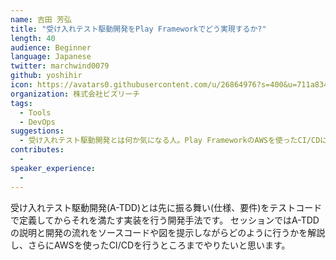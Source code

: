 ```yaml
---
name: 吉田 芳弘
title: "受け入れテスト駆動開発をPlay Frameworkでどう実現するか?"
length: 40
audience: Beginner
language: Japanese
twitter: marchwind0079
github: yoshihir
icon: https://avatars0.githubusercontent.com/u/26864976?s=400&u=711a83499a4a803fa232c89b93d38186cfe8f170&v=4
organization: 株式会社ビズリーチ
tags:
  - Tools
  - DevOps
suggestions:
  - 受け入れテスト駆動開発とは何か気になる人。Play FrameworkのAWSを使ったCI/CDに興味がある人。
contributes:
  - 
speaker_experience:
  - 
---
```

受け入れテスト駆動開発(A-TDD)とは先に振る舞い(仕様、要件)をテストコードで定義してからそれを満たす実装を行う開発手法です。
セッションではA-TDDの説明と開発の流れをソースコードや図を提示しながらどのように行うかを解説し、さらにAWSを使ったCI/CDを行うところまでやりたいと思います。
